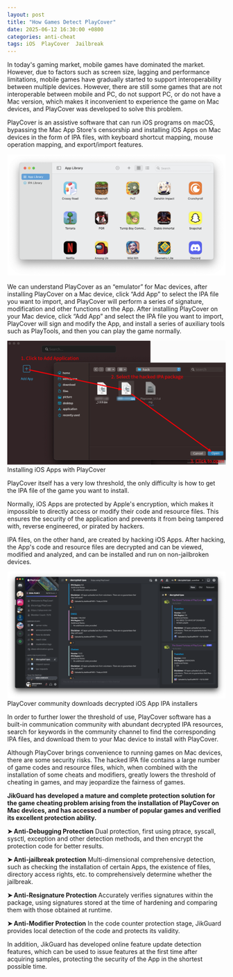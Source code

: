 ```yaml
---
layout: post
title: "How Games Detect PlayCover"
date: 2025-06-12 16:30:00 +0800
categories: anti-cheat
tags: iOS  PlayCover  Jailbreak
---
```


In today's gaming market, mobile games have dominated the market. However, due to factors such as screen size, lagging and performance limitations, mobile games have gradually started to support interoperability between multiple devices. However, there are still some games that are not interoperable between mobile and PC, do not support PC, or do not have a Mac version, which makes it inconvenient to experience the game on Mac devices, and PlayCover was developed to solve this problem.<!-- more -->  

PlayCover is an assistive software that can run iOS programs on macOS, bypassing the Mac App Store's censorship and installing iOS Apps on Mac devices in the form of IPA files, with keyboard shortcut mapping, mouse operation mapping, and export/import features.

![315_21](/assets/res/2025/playcover1.png)  

We can understand PlayCover as an “emulator” for Mac devices, after installing PlayCover on a Mac device, click “Add App” to select the IPA file you want to import, and PlayCover will perform a series of signature, modification and other functions on the App. After installing PlayCover on your Mac device, click “Add App” and select the IPA file you want to import, PlayCover will sign and modify the App, and install a series of auxiliary tools such as PlayTools, and then you can play the game normally.

![315_21](/assets/res/2025/InstallPlayCover1.png)  
Installing iOS Apps with PlayCover

PlayCover itself has a very low threshold, the only difficulty is how to get the IPA file of the game you want to install.

Normally, iOS Apps are protected by Apple's encryption, which makes it impossible to directly access or modify their code and resource files. This ensures the security of the application and prevents it from being tampered with, reverse engineered, or pirated by hackers.

IPA files, on the other hand, are created by hacking iOS Apps. After hacking, the App's code and resource files are decrypted and can be viewed, modified and analyzed, and can be installed and run on non-jailbroken devices.

![315_21](/assets/res/2025/PlayCover2.png)  
PlayCover community downloads decrypted iOS App IPA installers

In order to further lower the threshold of use, PlayCover software has a built-in communication community with abundant decrypted IPA resources, search for keywords in the community channel to find the corresponding IPA files, and download them to your Mac device to install with PlayCover.

Although PlayCover brings convenience to running games on Mac devices, there are some security risks. The hacked IPA file contains a large number of game codes and resource files, which, when combined with the installation of some cheats and modifiers, greatly lowers the threshold of cheating in games, and may jeopardize the fairness of games.

**JikGuard has developed a mature and complete protection solution for the game cheating problem arising from the installation of PlayCover on Mac devices, and has accessed a number of popular games and verified its excellent protection ability.**
 
**➤ Anti-Debugging Protection**
Dual protection, first using ptrace, syscall, sysctl, exception and other detection methods, and then encrypt the protection code for better results.
 
**➤ Anti-jailbreak protection**
Multi-dimensional comprehensive detection, such as checking the installation of certain Apps, the existence of files, directory access rights, etc. to comprehensively determine whether the jailbreak.
 
**➤ Anti-Resignature Protection**
Accurately verifies signatures within the package, using signatures stored at the time of hardening and comparing them with those obtained at runtime.
 
**➤ Anti-Modifier Protection**
In the code counter protection stage, JikGuard provides local detection of the code and protects its validity.
 
In addition, JikGuard has developed online feature update detection features, which can be used to issue features at the first time after acquiring samples, protecting the security of the App in the shortest possible time.
